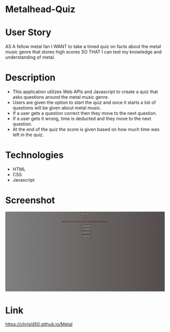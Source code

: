 # Metalhead-Quiz

# User Story
AS A fellow metal fan 
I WANT to take a timed quiz on facts about the metal music genre that stores high scores
SO THAT I can test my knowledge and understanding of metal. 

# Description
* This application utilizes Web APIs and Javascript to create a quiz that asks questions around the metal music genre.
* Users are given the option to start the quiz and once it starts a list of questions will be given about metal music.
* If a user gets a question correct then they move to the next question.
* If a user gets it wrong, time is deducted and they move to the next question.
* At the end of the quiz the score is given based on how much time was left in the quiz. 

# Technologies
* HTML 
* CSS 
* Javascript

# Screenshot
![My Image](./Images/Metalhead-Quiz-Screenshot.png)

# Link 

https://chrisld50.github.io/Metal